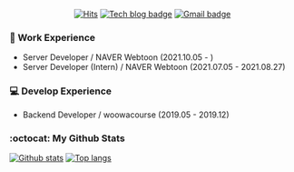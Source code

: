 <div align=center>  

[![Hits](https://hits.seeyoufarm.com/api/count/incr/badge.svg?url=https%3A%2F%2Fgithub.com%2Fhyojaekim)](https://hits.seeyoufarm.com)
[![Tech blog badge](https://img.shields.io/badge/-Tech%20blog-grey?style=flat&link=https://hyojaedev.tistory.com/)](https://hyojaedev.tistory.com/)
[![Gmail badge](https://img.shields.io/badge/-Gmail-d14836?style=flat&logo=Gmail&logoColor=white&link=mailto:hyojaekim@gmail.com)](mailto:hyojaekim@gmail.com)

</div>

### 🏃 Work Experience
* Server Developer / NAVER Webtoon (2021.10.05 - )
* Server Developer (Intern) / NAVER Webtoon (2021.07.05 - 2021.08.27)

### 💻 Develop Experience
* Backend Developer / woowacourse (2019.05 - 2019.12)

### :octocat: My Github Stats
[![Github stats](https://github-readme-stats.vercel.app/api?username=hyojaekim&show_icons=true&icon_color=036635&title_color=036635&hide=stars&text_color=5F5F5F)](https://github.com/hyojaekim)
[![Top langs](https://github-readme-stats.vercel.app/api/top-langs/?username=hyojaekim&layout=compact&title_color=b07219)](https://github.com/hyojaekim)

